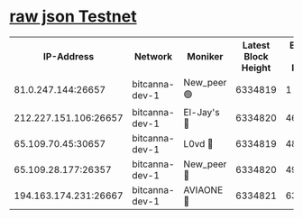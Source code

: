 [raw json Testnet](https://rpc-check.bcat.stavr.tech/bcat/rpc-bcat-result.json)
=


<table><tr><th>IP-Address</th><th>Network</th><th>Moniker</th><th>Latest Block Height</th><th>Earliest Block Height</th><th>Catching Up</th><th>Tx Index</th><th>Voting Power</th><th>Scan Time</th></tr><tr><td>81.0.247.144:26657</td><td>bitcanna-dev-1</td><td>New_peer 🟢</td><td>6334819</td><td>1</td><td>False</td><td>on</td><td>0</td><td>2024-02-07T12:50:06.156815090UTC</td></tr><tr><td>212.227.151.106:26657</td><td>bitcanna-dev-1</td><td>El-Jay's 🔴</td><td>6334820</td><td>4670391</td><td>False</td><td>on</td><td>2218164</td><td>2024-02-07T12:50:10.865399038UTC</td></tr><tr><td>65.109.70.45:30657</td><td>bitcanna-dev-1</td><td>L0vd 🔴</td><td>6334819</td><td>4828155</td><td>False</td><td>on</td><td>307920</td><td>2024-02-07T12:50:06.555522213UTC</td></tr><tr><td>65.109.28.177:26357</td><td>bitcanna-dev-1</td><td>New_peer 🔴</td><td>6334820</td><td>4952911</td><td>False</td><td>on</td><td>2237067</td><td>2024-02-07T12:50:11.194883974UTC</td></tr><tr><td>194.163.174.231:26667</td><td>bitcanna-dev-1</td><td>AVIAONE 🔴</td><td>6334821</td><td>6326491</td><td>False</td><td>on</td><td>1949865</td><td>2024-02-07T12:50:17.697157252UTC</td></tr></table>